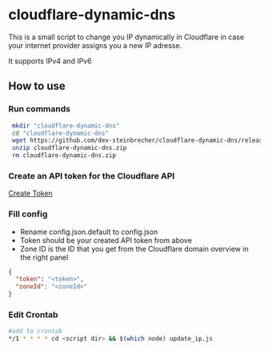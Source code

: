 # cloudflare-dynamic-dns

This is a small script to change you IP dynamically in Cloudflare in case your internet provider assigns you a new IP adresse.

It supports IPv4 and IPv6

## How to use

### Run commands

```bash
 mkdir "cloudflare-dynamic-dns"
 cd "cloudflare-dynamic-dns"
 wget https://github.com/dev-steinbrecher/cloudflare-dynamic-dns/releases/latest/download/cloudflare-dynamic-dns.zip
 unzip cloudflare-dynamic-dns.zip
 rm cloudflare-dynamic-dns.zip
```

### Create an API token for the Cloudflare API

[Create Token](https://dash.cloudflare.com/profile/api-tokens)

### Fill config

- Rename config.json.default to config.json
- Token should be your created API token from above
- Zone ID is the ID that you get from the Cloudflare domain overview in the right panel

```json
{
  "token": "<token>",
  "zoneId": "<zoneId>"
}
```

### Edit Crontab

```bash
#add to crontab
*/1 * * * * cd <script dir> && $(which node) update_ip.js
```
